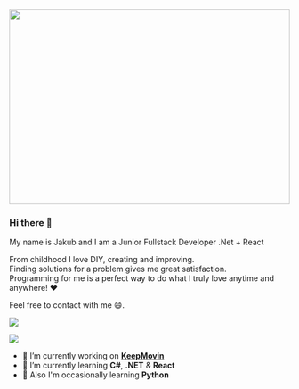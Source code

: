 <img width="100%" height="350" src="https://user-images.githubusercontent.com/61714495/172398595-b24f32ab-f1e7-47bd-94d0-1712f7a393c5.jpg">

### Hi there 👋

My name is Jakub and I am a Junior Fullstack Developer .Net + React

From childhood I love DIY, creating and improving.</br>
Finding solutions for a problem gives me great satisfaction.</br>
Programming for me is a perfect way to do what I truly love anytime and anywhere! ❤️

Feel free to contact with me 😄.

[![](https://komarev.com/ghpvc/?username=JakJar&color=000000)](https://github.com/JakJar?tab=repositories)

[<img src="https://img.shields.io/badge/Codewars-AA3620?style=for-the-badge&logo=Codewars&logoColor=white">](https://www.codewars.com/users/K_u_%20Ba)

- 🔭 I’m currently working on [**KeepMovin**](https://github.com/mlocekjakub/ProjecteElGrande)
- 🌱 I’m currently learning **C#**, **.NET** & **React**
- 🎍 Also I'm occasionally learning **Python** 
<!--
**JakJar/JakJar** is a ✨ _special_ ✨ repository because its `README.md` (this file) appears on your GitHub profile.

Here are some ideas to get you started:

- 🔭 I’m currently working on ...
- 🌱 I’m currently learning ...
- 👯 I’m looking to collaborate on ...
- 🤔 I’m looking for help with ...
- 💬 Ask me about ...
- 📫 How to reach me: ...
- 😄 Pronouns: ...
- ⚡ Fun fact: ...
-->
